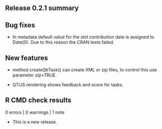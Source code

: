 ## Release 0.2.1 summary

## Bug fixes

* In metadata default value for the slot contribution date is assigned to 
Date(0). Due to this reason the CRAN tests failed.

## New features

* method createQtiTask() can create XML or zip files, to control this use 
parameter zip=TRUE.

* QTIJS rendering shows feedback and score for tasks.

## R CMD check results

0 errors | 0 warnings | 1 note

* This is a new release.
